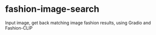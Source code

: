 # fashion-image-search
Input image, get back matching image fashion results, using Gradio and Fashion-CLIP
